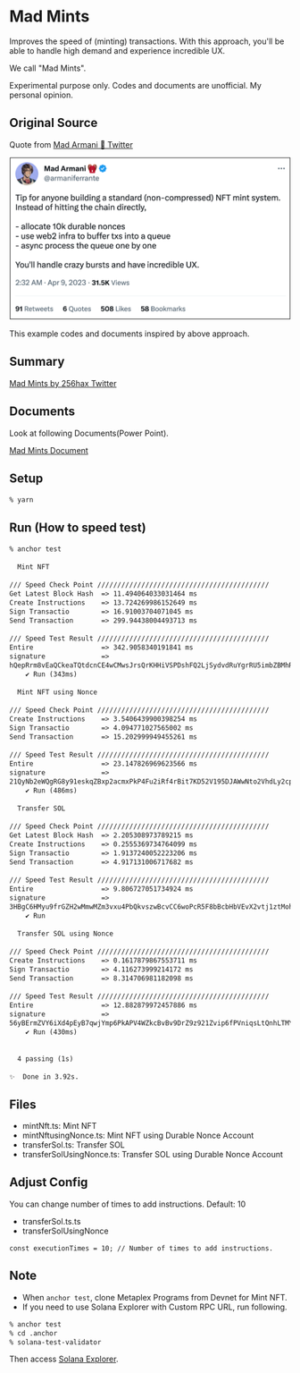 # Mad Mints
Improves the speed of (minting) transactions. With this approach, you'll be able to handle high demand and experience incredible UX.  

We call "Mad Mints".  

Experimental purpose only. Codes and documents are unofficial. My personal opinion.

## Original Source
Quote from [Mad Armani 🎒 Twitter](https://twitter.com/armaniferrante/status/1644755048436736001)

![Tweet](https://github.com/256hax/mad-mints/blob/main/docs/screenshot/armani-tweet.png?raw=true)

This example codes and documents inspired by above approach.

## Summary
[Mad Mints by 256hax Twitter](https://twitter.com/256hax/status/1661189677406208001)

## Documents
Look at following Documents(Power Point).

[Mad Mints Document](https://github.com/256hax/mad-mints/blob/main/docs/Mad-Mints.pptx)

## Setup
```
% yarn
```

## Run (How to speed test)
```
% anchor test

  Mint NFT

/// Speed Check Point ///////////////////////////////////////////
Get Latest Block Hash  => 11.494064033031464 ms
Create Instructions    => 13.724269986152649 ms
Sign Transactio        => 16.91003704071045 ms
Send Transaction       => 299.94438004493713 ms

/// Speed Test Result ///////////////////////////////////////////
Entire                 => 342.9058340191841 ms
signature              => hQepRrm8vEaQCkeaTQtdcnCE4wCMwsJrsQrKHHiVSPDshFQ2LjSydvdRuYgrRU5imbZBMhRNsmZGYxg9HsFkxVP
    ✔ Run (343ms)

  Mint NFT using Nonce

/// Speed Check Point ///////////////////////////////////////////
Create Instructions    => 3.5406439900398254 ms
Sign Transactio        => 4.094771027565002 ms
Send Transaction       => 15.202999949455261 ms

/// Speed Test Result ///////////////////////////////////////////
Entire                 => 23.147826969623566 ms
signature              => 21QyNb2eWQgRG8y91eskqZBxp2acmxPkP4Fu2iRf4rBit7KD52V195DJAWwNto2VhdLy2cpDtmXNeAFYAqufM1Vk
    ✔ Run (486ms)

  Transfer SOL

/// Speed Check Point ///////////////////////////////////////////
Get Latest Block Hash  => 2.205308973789215 ms
Create Instructions    => 0.2555369734764099 ms
Sign Transactio        => 1.9137240052223206 ms
Send Transaction       => 4.917131006717682 ms

/// Speed Test Result ///////////////////////////////////////////
Entire                 => 9.806727051734924 ms
signature              => 3HBgC6HMyu9frGZH2wMmwMZm3vxu4PbQkvszwBcvCC6woPcR5F8bBcbHbVEvX2vtj1ztMohpeczwuGH5UEmkBmLB
    ✔ Run

  Transfer SOL using Nonce

/// Speed Check Point ///////////////////////////////////////////
Create Instructions    => 0.1617879867553711 ms
Sign Transactio        => 4.116273999214172 ms
Send Transaction       => 8.314706981182098 ms

/// Speed Test Result ///////////////////////////////////////////
Entire                 => 12.882879972457886 ms
signature              => 56yBErmZVY6iXd4pEyB7qwjYmp6PkAPV4WZkcBvBv9DrZ9z921Zvip6fPVniqsLtQnhLTMYFzT2jErs18vj7tT5V
    ✔ Run (430ms)


  4 passing (1s)

✨  Done in 3.92s.
```

## Files
- mintNft.ts: Mint NFT
- mintNftusingNonce.ts: Mint NFT using Durable Nonce Account
- transferSol.ts: Transfer SOL
- transferSolUsingNonce.ts: Transfer SOL using Durable Nonce Account

## Adjust Config
You can change number of times to add instructions. Default: 10
- transferSol.ts.ts
- transferSolUsingNonce

```
const executionTimes = 10; // Number of times to add instructions.
```

## Note
- When `anchor test`, clone Metaplex Programs from Devnet for Mint NFT.
- If you need to use Solana Explorer with Custom RPC URL, run following.

```
% anchor test
% cd .anchor
% solana-test-validator
```

Then access [Solana Explorer](https://explorer.solana.com/?cluster=custom).